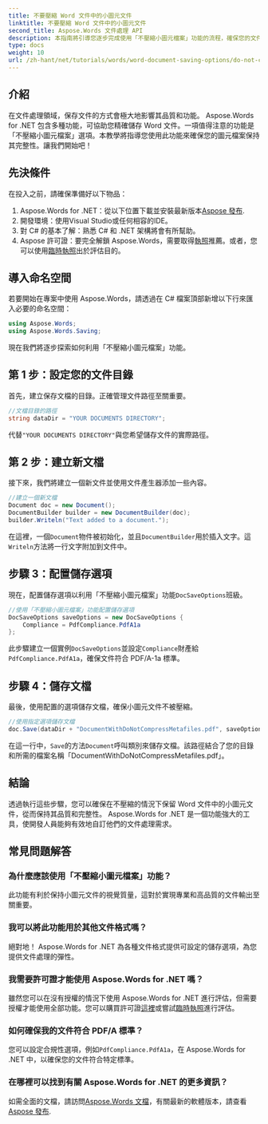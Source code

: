 ```yaml
---
title: 不要壓縮 Word 文件中的小圖元文件
linktitle: 不要壓縮 Word 文件中的小圖元文件
second_title: Aspose.Words 文件處理 API
description: 本指南將引導您逐步完成使用「不壓縮小圖元檔案」功能的流程，確保您的文件在整個保存過程中保持完整性和品質。
type: docs
weight: 10
url: /zh-hant/net/tutorials/words/word-document-saving-options/do-not-compress-small-metafiles-word-documents/
---
```

## 介紹

在文件處理領域，保存文件的方式會極大地影響其品質和功能。 Aspose.Words for .NET 包含多種功能，可協助您精確儲存 Word 文件。一項值得注意的功能是「不壓縮小圖元檔案」選項。本教學將指導您使用此功能來確保您的圖元檔案保持其完整性。讓我們開始吧！

## 先決條件

在投入之前，請確保準備好以下物品：

1.  Aspose.Words for .NET：從以下位置下載並安裝最新版本[Aspose 發布](https://releases.aspose.com/words/net/).
2. 開發環境：使用Visual Studio或任何相容的IDE。
3. 對 C# 的基本了解：熟悉 C# 和 .NET 架構將會有所幫助。
4.  Aspose 許可證：要完全解鎖 Aspose.Words，需要取得[執照](https://purchase.aspose.com/buy)推薦。或者，您可以使用[臨時執照](https://purchase.aspose.com/temporary-license/)出於評估目的。

## 導入命名空間

若要開始在專案中使用 Aspose.Words，請透過在 C# 檔案頂部新增以下行來匯入必要的命名空間：

```csharp
using Aspose.Words;
using Aspose.Words.Saving;
```

現在我們將逐步探索如何利用「不壓縮小圖元檔案」功能。

## 第 1 步：設定您的文件目錄

首先，建立保存文檔的目錄。正確管理文件路徑至關重要。

```csharp
//文檔目錄的路徑
string dataDir = "YOUR DOCUMENTS DIRECTORY";
```

代替`"YOUR DOCUMENTS DIRECTORY"`與您希望儲存文件的實際路徑。

## 第 2 步：建立新文檔

接下來，我們將建立一個新文件並使用文件產生器添加一些內容。

```csharp
//建立一個新文檔
Document doc = new Document();
DocumentBuilder builder = new DocumentBuilder(doc);
builder.Writeln("Text added to a document.");
```

在這裡，一個`Document`物件被初始化，並且`DocumentBuilder`用於插入文字。這`Writeln`方法將一行文字附加到文件中。

## 步驟 3：配置儲存選項

現在，配置儲存選項以利用「不壓縮小圖元檔案」功能`DocSaveOptions`班級。

```csharp
//使用「不壓縮小圖元檔案」功能配置儲存選項
DocSaveOptions saveOptions = new DocSaveOptions {
    Compliance = PdfCompliance.PdfA1a
};
```

此步驟建立一個實例`DocSaveOptions`並設定`Compliance`財產給`PdfCompliance.PdfA1a`，確保文件符合 PDF/A-1a 標準。

## 步驟 4：儲存文檔

最後，使用配置的選項儲存文檔，確保小圖元文件不被壓縮。

```csharp
//使用指定選項儲存文檔
doc.Save(dataDir + "DocumentWithDoNotCompressMetafiles.pdf", saveOptions);
```

在這一行中，`Save`的方法`Document`呼叫類別來儲存文檔。該路徑結合了您的目錄和所需的檔案名稱「DocumentWithDoNotCompressMetafiles.pdf」。

## 結論

透過執行這些步驟，您可以確保在不壓縮的情況下保留 Word 文件中的小圖元文件，從而保持其品質和完整性。 Aspose.Words for .NET 是一個功能強大的工具，使開發人員能夠有效地自訂他們的文件處理需求。

## 常見問題解答

### 為什麼應該使用「不壓縮小圖元檔案」功能？

此功能有利於保持小圖元文件的視覺質量，這對於實現專業和高品質的文件輸出至關重要。

### 我可以將此功能用於其他文件格式嗎？

絕對地！ Aspose.Words for .NET 為各種文件格式提供可設定的儲存選項，為您提供文件處理的彈性。

### 我需要許可證才能使用 Aspose.Words for .NET 嗎？

雖然您可以在沒有授權的情況下使用 Aspose.Words for .NET 進行評估，但需要授權才能使用全部功能。您可以購買許可證[這裡](https://purchase.aspose.com/buy)或嘗試[臨時執照](https://purchase.aspose.com/temporary-license/)進行評估。

### 如何確保我的文件符合 PDF/A 標準？

您可以設定合規性選項，例如`PdfCompliance.PdfA1a`，在 Aspose.Words for .NET 中，以確保您的文件符合特定標準。

### 在哪裡可以找到有關 Aspose.Words for .NET 的更多資訊？

如需全面的文檔，請訪問[Aspose.Words 文檔](https://reference.aspose.com/words/net/)，有關最新的軟體版本，請查看[Aspose 發布](https://releases.aspose.com/words/net/).